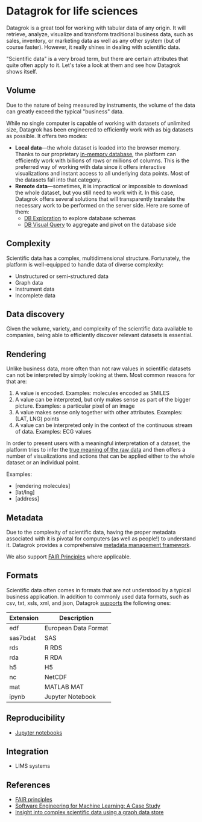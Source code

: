 <!-- TITLE: Datagrok for life sciences -->
<!-- SUBTITLE: -->

# Datagrok for life sciences

Datagrok is a great tool for working with tabular data of any origin. It will retrieve, analyze, 
visualize and transform traditional business data, such as sales, inventory, or marketing data as well 
as any other system (but of course faster). However, it really shines in dealing with scientific
data.

"Scientific data" is a very broad term, but there are certain attributes that quite often apply to it.
Let's take a look at them and see how Datagrok shows itself.

## Volume

Due to the nature of being measured by instruments, the volume of the data can greatly exceed
the typical "business" data.      
 
While no single computer is capable of working with datasets of unlimited size, Datagrok has 
been engineered to efficiently work with as big datasets as possible. It offers two modes:

* **Local data**—the whole dataset is loaded into the browser memory. Thanks to our proprietary 
  [in-memory database](../develop/performance.md#in-memory-database), the platform can efficiently
  work with billions of rows or millions of columns. This is the preferred way of working with data
  since it offers interactive visualizations and instant access to all underlying data points.
  Most of the datasets fall into that category.
* **Remote data**—sometimes, it is impractical or impossible to download the whole dataset, but
  you still need to work with it. In this case, Datagrok offers several solutions that will
  transparently translate the necessary work to be performed on the server side. Here are some
  of them:
  * [DB Exploration](../access/db-exploration.md) to explore database schemas    
  * [DB Visual Query](../access/db-visual-query.md) to aggregate and pivot on the database side     
        
 
## Complexity

Scientific data has a complex, multidimensional structure. Fortunately, the platform is well-equipped to handle data of diverse complexity:

* Unstructured or semi-structured data
* Graph data
* Instrument data
* Incomplete data

## Data discovery

Given the volume, variety, and complexity of the scientific data available to companies, 
being able to efficiently discover relevant datasets is essential.

## Rendering

Unlike business data, more often than not raw values in scientific datasets can not be interpreted
by simply looking at them. Most common reasons for that are:

1. A value is encoded. 
   Examples: molecules encoded as SMILES
2. A value can be interpreted, but only makes sense as part of the bigger picture. 
   Examples: a particular pixel of an image
3. A value makes sense only together with other attributes. 
   Examples: (LAT, LNG) points
4. A value can be interpreted only in the context of the continuous stream of data. 
   Examples: ECG values  

In order to present users with a meaningful interpretation of a dataset, the platform tries to infer
the [true meaning of the raw data](../discover/semantic-types.md) and then offers a number of visualizations 
and actions that can be applied either to the whole dataset or an individual point.

Examples: 
* [rendering molecules]
* [lat/lng]   
* [address]   

## Metadata

Due to the complexity of scientific data, having the proper metadata associated with it is pivotal
for computers (as well as people!) to understand it. Datagrok provides a comprehensive 
[metadata management framework](../discover/metadata.md). 
 
We also support [FAIR Principles](../discover/fair.md) where applicable.

## Formats

Scientific data often comes in formats that are not understood by a typical business application. 
In addition to commonly used data formats, such as csv, txt, xsls, xml, and json, Datagrok 
[supports](../access/importing-data.md#supported-file-types) the following ones: 

| Extension     | Description          | 
|---------------|----------------------|
| edf           | European Data Format |
| sas7bdat      | SAS                  |
| rds           | R RDS                |
| rda           | R RDA                |
| h5            | H5                   |
| nc            | NetCDF               |
| mat           | MATLAB MAT           |
| ipynb         | Jupyter Notebook     |
 

## Reproducibility

* [Jupyter notebooks](../compute/jupyter-notebook.md)

## Integration

* LIMS systems

## References
* [FAIR principles](https://www.go-fair.org/fair-principles/)
* [Software Engineering for Machine Learning: A Case Study](https://www.microsoft.com/en-us/research/publication/software-engineering-for-machine-learning-a-case-study/)
* [Insight into complex scientific data using a graph data store](https://medium.com/blackfynn/insight-into-complex-scientific-data-using-a-graph-data-store-f2b540684c84)